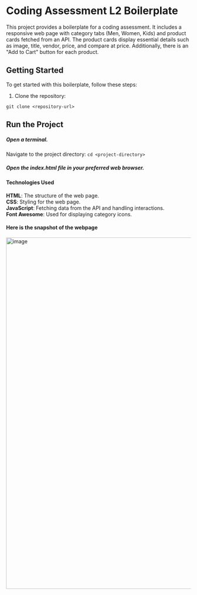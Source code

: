 # Coding Assessment L2 Boilerplate

This project provides a boilerplate for a coding assessment. It includes a responsive web page with category tabs (Men, Women, Kids) and product cards fetched from an API. The product cards display essential details such as image, title, vendor, price, and compare at price. Additionally, there is an "Add to Cart" button for each product.

## Getting Started

To get started with this boilerplate, follow these steps:

1. Clone the repository:

 ```git clone <repository-url>```

## Run the Project
##### Open a terminal.

Navigate to the project directory:
```cd <project-directory>```

##### Open the index.html file in your preferred web browser.

#### Technologies Used
 **HTML**: The structure of the web page. <br>
 **CSS**: Styling for the web page.<br>
 **JavaScript**: Fetching data from the API and handling interactions.<br>
 **Font Awesome**: Used for displaying category icons.<br>

#### Here is the snapshot of the webpage

 <img width="959" alt="image" src="https://github.com/itsaman123/fetch-api-cart/assets/84653396/7f926531-1e5e-4f27-9c75-7a45b8878da7">
